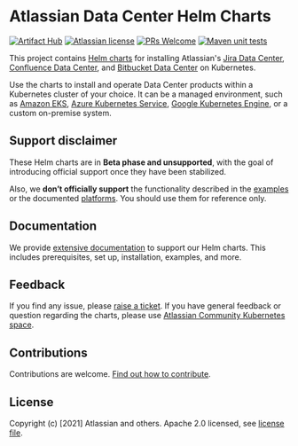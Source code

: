 # Atlassian Data Center Helm Charts

[![Artifact Hub](https://img.shields.io/endpoint?url=https://artifacthub.io/badge/repository/atlassian-data-center)](https://artifacthub.io/packages/search?repo=atlassian-data-center)
[![Atlassian license](https://img.shields.io/badge/license-Apache%202.0-blue.svg?style=flat-square)](LICENSE) 
[![PRs Welcome](https://img.shields.io/badge/PRs-welcome-brightgreen.svg?style=flat-square)](CONTRIBUTING.md) 
[![Maven unit tests](https://github.com/atlassian-labs/data-center-helm-charts/actions/workflows/maven.yml/badge.svg)](https://github.com/atlassian-labs/data-center-helm-charts/actions/workflows/maven.yml)

This project contains [Helm charts](https://helm.sh/) for installing Atlassian's [Jira Data Center](https://www.atlassian.com/enterprise/data-center/jira), [Confluence Data Center](https://www.atlassian.com/enterprise/data-center/confluence), and [Bitbucket Data Center](https://www.atlassian.com/enterprise/data-center/bitbucket) on Kubernetes. 

Use the charts to install and operate Data Center products within a Kubernetes cluster of your choice. It can be a managed environment, such as [Amazon EKS](https://aws.amazon.com/eks/), [Azure Kubernetes Service](https://azure.microsoft.com/en-au/services/kubernetes-service/), [Google Kubernetes Engine](https://cloud.google.com/kubernetes-engine), or a custom on-premise system.

## Support disclaimer

These Helm charts are in **Beta phase and unsupported**, with the goal of introducing official support once they have been
stabilized.

Also, we **don’t officially support** the functionality described in the [examples](docs/examples) or the documented [platforms](docs/PLATFORMS.md). You should use them for reference only. 

## Documentation

We provide [extensive documentation](https://atlassian-labs.github.io/data-center-helm-charts/) to support our Helm charts. This includes prerequisites, set up, installation, examples, and more.

## Feedback

If you find any issue, please [raise a ticket](https://github.com/atlassian-labs/data-center-helm-charts/issues/new). If you have general feedback or question regarding the charts, please use [Atlassian Community Kubernetes space](https://community.atlassian.com/t5/Atlassian-Data-Center-on/gh-p/DC_Kubernetes).
  

## Contributions

Contributions are welcome. [Find out how to contribute](CONTRIBUTING.md). 


## License

Copyright (c) [2021] Atlassian and others.
Apache 2.0 licensed, see [license file](LICENSE).

